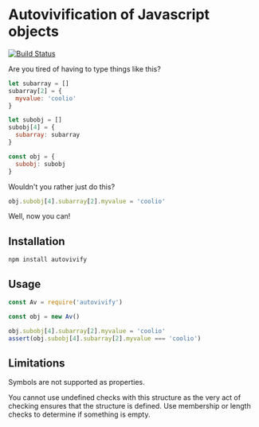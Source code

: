 # Autovivification of Javascript objects

[![Build Status](https://travis-ci.org/allenluce/node-autovivify.svg?branch=master)](https://travis-ci.org/allenluce/node-autovivify)

Are you tired of having to type things like this?

``` javascript
let subarray = []
subarray[2] = {
  myvalue: 'coolio'
}

let subobj = []
subobj[4] = {
  subarray: subarray
}

const obj = {
  subobj: subobj
}
```

Wouldn't you rather just do this?

``` javascript
obj.subobj[4].subarray[2].myvalue = 'coolio'
```

Well, now you can!

## Installation

    npm install autovivify

## Usage

``` javascript
const Av = require('autovivify')

const obj = new Av()

obj.subobj[4].subarray[2].myvalue = 'coolio'
assert(obj.subobj[4].subarray[2].myvalue === 'coolio')
```

## Limitations

Symbols are not supported as properties.

You cannot use undefined checks with this structure as the very act of
checking ensures that the structure is defined. Use membership or
length checks to determine if something is empty.
